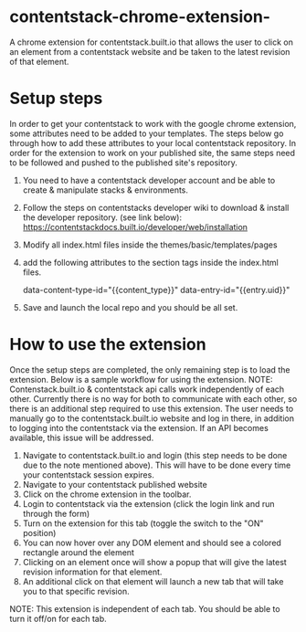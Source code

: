 # contentstack-chrome-extension-
A chrome extension for contentstack.built.io that allows the user to click on an element from a contentstack website and be taken to the latest revision of that element.


# Setup steps
In order to get your contentstack to work with the google chrome extension, some attributes need to be added to your templates. The steps below go through how to add these attributes to your local contentstack repository. In order for the extension to work on your published site, the same steps need to be followed and pushed to the published site's repository.

1. You need to have a contentstack developer account and be able to create & manipulate stacks & environments. 
2. Follow the steps on contentstacks developer wiki to download & install the developer repository. (see link below): https://contentstackdocs.built.io/developer/web/installation
3. Modify all index.html files inside the themes/basic/templates/pages
4. add the following attributes to the section tags inside the index.html files. 

     data-content-type-id="{{content_type}}" data-entry-id="{{entry.uid}}"

    
5. Save and launch the local repo and you should be all set.


# How to use the extension
Once the setup steps are completed, the only remaining step is to load the extension. Below is a sample workflow for using the extension. 
NOTE: Contenstack.built.io & contentstack api calls work independently of each other. Currently there is no way for both to communicate with each other, so there is an additional step required to use this extension. The user needs to manually go to the contentstack.built.io website and log in there, in addition to logging into the contentstack via the extension. If an API becomes available, this issue will be addressed.

1. Navigate to contentstack.built.io and login (this step needs to be done due to the note mentioned above). This will have to be done every time your contentstack session expires.
2. Navigate to your contentstack published website
3. Click on the chrome extension in the toolbar. 
4. Login to contentstack via the extension (click the login link and run through the form)
5. Turn on the extension for this tab (toggle the switch to the "ON" position)
6. You can now hover over any DOM element and should see a colored rectangle around the element
7. Clicking on an element once will show a popup that will give the latest revision information for that element.
8. An additional click on that element will launch a new tab that will take you to that specific revision.


NOTE: This extension is independent of each tab. You should be able to turn it off/on for each tab. 
